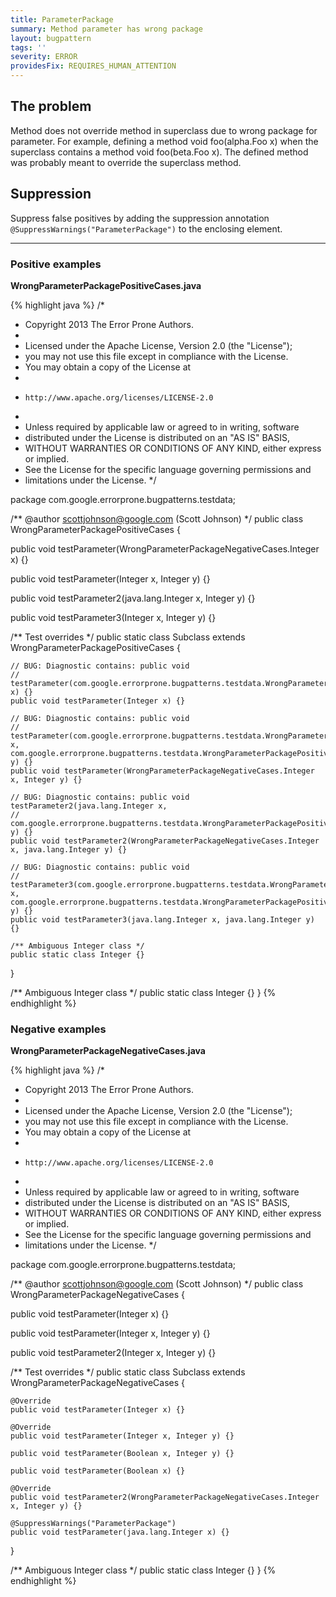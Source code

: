 ```yaml
---
title: ParameterPackage
summary: Method parameter has wrong package
layout: bugpattern
tags: ''
severity: ERROR
providesFix: REQUIRES_HUMAN_ATTENTION
---
```


<!--
*** AUTO-GENERATED, DO NOT MODIFY ***
To make changes, edit the @BugPattern annotation or the explanation in docs/bugpattern.
-->

## The problem
Method does not override method in superclass due to wrong package for parameter. For example, defining a method void foo(alpha.Foo x) when the superclass contains a method void foo(beta.Foo x). The defined method was probably meant to override the superclass method.

## Suppression
Suppress false positives by adding the suppression annotation `@SuppressWarnings("ParameterPackage")` to the enclosing element.

----------

### Positive examples
__WrongParameterPackagePositiveCases.java__

{% highlight java %}
/*
 * Copyright 2013 The Error Prone Authors.
 *
 * Licensed under the Apache License, Version 2.0 (the "License");
 * you may not use this file except in compliance with the License.
 * You may obtain a copy of the License at
 *
 *     http://www.apache.org/licenses/LICENSE-2.0
 *
 * Unless required by applicable law or agreed to in writing, software
 * distributed under the License is distributed on an "AS IS" BASIS,
 * WITHOUT WARRANTIES OR CONDITIONS OF ANY KIND, either express or implied.
 * See the License for the specific language governing permissions and
 * limitations under the License.
 */

package com.google.errorprone.bugpatterns.testdata;

/** @author scottjohnson@google.com (Scott Johnson) */
public class WrongParameterPackagePositiveCases {

  public void testParameter(WrongParameterPackageNegativeCases.Integer x) {}

  public void testParameter(Integer x, Integer y) {}

  public void testParameter2(java.lang.Integer x, Integer y) {}

  public void testParameter3(Integer x, Integer y) {}

  /** Test overrides */
  public static class Subclass extends WrongParameterPackagePositiveCases {

    // BUG: Diagnostic contains: public void
    // testParameter(com.google.errorprone.bugpatterns.testdata.WrongParameterPackageNegativeCases.Integer x) {}
    public void testParameter(Integer x) {}

    // BUG: Diagnostic contains: public void
    // testParameter(com.google.errorprone.bugpatterns.testdata.WrongParameterPackagePositiveCases.Integer x, com.google.errorprone.bugpatterns.testdata.WrongParameterPackagePositiveCases.Integer y) {}
    public void testParameter(WrongParameterPackageNegativeCases.Integer x, Integer y) {}

    // BUG: Diagnostic contains: public void testParameter2(java.lang.Integer x,
    // com.google.errorprone.bugpatterns.testdata.WrongParameterPackagePositiveCases.Integer y) {}
    public void testParameter2(WrongParameterPackageNegativeCases.Integer x, java.lang.Integer y) {}

    // BUG: Diagnostic contains: public void
    // testParameter3(com.google.errorprone.bugpatterns.testdata.WrongParameterPackagePositiveCases.Integer x, com.google.errorprone.bugpatterns.testdata.WrongParameterPackagePositiveCases.Integer y) {}
    public void testParameter3(java.lang.Integer x, java.lang.Integer y) {}

    /** Ambiguous Integer class */
    public static class Integer {}
  }

  /** Ambiguous Integer class */
  public static class Integer {}
}
{% endhighlight %}

### Negative examples
__WrongParameterPackageNegativeCases.java__

{% highlight java %}
/*
 * Copyright 2013 The Error Prone Authors.
 *
 * Licensed under the Apache License, Version 2.0 (the "License");
 * you may not use this file except in compliance with the License.
 * You may obtain a copy of the License at
 *
 *     http://www.apache.org/licenses/LICENSE-2.0
 *
 * Unless required by applicable law or agreed to in writing, software
 * distributed under the License is distributed on an "AS IS" BASIS,
 * WITHOUT WARRANTIES OR CONDITIONS OF ANY KIND, either express or implied.
 * See the License for the specific language governing permissions and
 * limitations under the License.
 */

package com.google.errorprone.bugpatterns.testdata;

/** @author scottjohnson@google.com (Scott Johnson) */
public class WrongParameterPackageNegativeCases {

  public void testParameter(Integer x) {}

  public void testParameter(Integer x, Integer y) {}

  public void testParameter2(Integer x, Integer y) {}

  /** Test overrides */
  public static class Subclass extends WrongParameterPackageNegativeCases {

    @Override
    public void testParameter(Integer x) {}

    @Override
    public void testParameter(Integer x, Integer y) {}

    public void testParameter(Boolean x, Integer y) {}

    public void testParameter(Boolean x) {}

    @Override
    public void testParameter2(WrongParameterPackageNegativeCases.Integer x, Integer y) {}

    @SuppressWarnings("ParameterPackage")
    public void testParameter(java.lang.Integer x) {}
  }

  /** Ambiguous Integer class */
  public static class Integer {}
}
{% endhighlight %}

